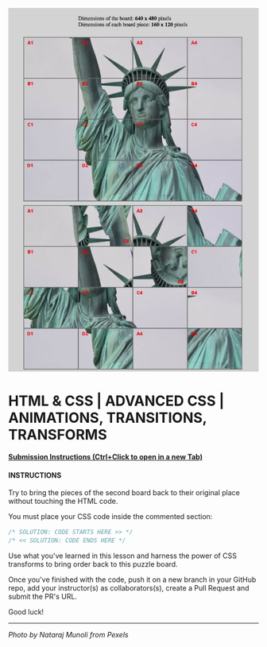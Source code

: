 ![](README.jpg)

# HTML & CSS | ADVANCED CSS | ANIMATIONS, TRANSITIONS, TRANSFORMS

[**Submission Instructions (Ctrl+Click to open in a new Tab)**](https://github.com/SocialHackersAcademy/FrontEndCourseExercises/#instructions)

#### INSTRUCTIONS

Try to bring the pieces of the second board back to their original place without touching the HTML code.

You must place your CSS code inside the commented section:

```css
/* SOLUTION: CODE STARTS HERE >> */
/* << SOLUTION: CODE ENDS HERE */
```

Use what you've learned in this lesson and harness the power of CSS transforms to bring order back to this puzzle board.

Once you've finished with the code, push it on a new branch in your GitHub repo, add your instructor(s) as collaborators(s), create a Pull Request and submit the PR's URL.

Good luck!

---

_Photo by Nataraj Munoli from Pexels_